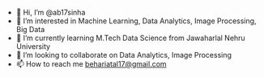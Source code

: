 - 👋 Hi, I’m @ab17sinha
- 👀 I’m interested in Machine Learning, Data Analytics, Image Processing, Big Data
- 🌱 I’m currently learning M.Tech Data Science from Jawaharlal Nehru University
- 💞️ I’m looking to collaborate on Data Analytics, Image Processing
- 📫 How to reach me behariatal17@gmail.com

<!---
ab17sinha/ab17sinha is a ✨ special ✨ repository because its `README.md` (this file) appears on your GitHub profile.
You can click the Preview link to take a look at your changes.
--->
